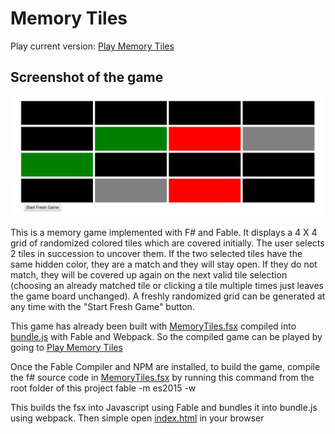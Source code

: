 # Memory Tiles

Play current version: [Play Memory Tiles](http://htmlpreview.github.io/?https://github.com/priort/memory-tiles/blob/master/public/index.html)

## Screenshot of the game
![Memory tiles screenshot](./memoryTiles.PNG)

This is a memory game implemented with F# and Fable. 
It displays a 4 X 4 grid of randomized colored tiles which are covered initially. The user selects 2 tiles in succession to uncover them. If the two selected tiles have the same hidden color, they are a match and they will stay open. If they do not match, they will be covered up again on the next valid tile selection (choosing an already matched tile or clicking a tile multiple times just leaves the game board unchanged).
A freshly randomized grid can be generated at any time with the "Start Fresh Game" button.

This game has already been built with [MemoryTiles.fsx](./src/MemoryTiles.fsx) compiled into [bundle.js](./public/bundle.js) with Fable and Webpack. So the compiled game can be played by going to 
[Play Memory Tiles](http://htmlpreview.github.io/?https://github.com/priort/memory-tiles/blob/master/public/index.html)


Once the Fable Compiler and NPM are installed, to build the game, compile the f# source code in [MemoryTiles.fsx](./src/MemoryTiles.fsx)
by running this command from the root folder of this project
fable -m es2015 -w

This builds the fsx into Javascript using Fable and bundles it into bundle.js using webpack.
Then simple open [index.html](./public/index.html) in your browser
